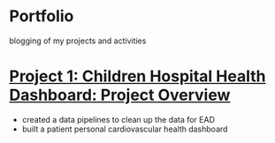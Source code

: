 # Portfolio
blogging of my projects and activities

# [Project 1: Children Hospital Health Dashboard: Project Overview](https://github.com/yuwingki/Children-Hospital-Dashboard)
* created a data pipelines to clean up the data for EAD
* built a patient personal cardiovascular health dashboard

